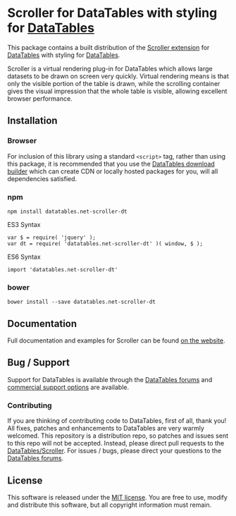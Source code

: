 # Scroller for DataTables with styling for [DataTables](https://datatables.net/)

This package contains a built distribution of the [Scroller extension](https://datatables.net/extensions/Scroller) for [DataTables](https://datatables.net/) with styling for [DataTables](https://datatables.net/).

Scroller is a virtual rendering plug-in for DataTables which allows large datasets to be drawn on screen very quickly. Virtual rendering means is that only the visible portion of the table is drawn, while the scrolling container gives the visual impression that the whole table is visible, allowing excellent browser performance.


## Installation

### Browser

For inclusion of this library using a standard `<script>` tag, rather than using this package, it is recommended that you use the [DataTables download builder](//datatables.net/download) which can create CDN or locally hosted packages for you, will all dependencies satisfied.

### npm

```
npm install datatables.net-scroller-dt
```

ES3 Syntax
```
var $ = require( 'jquery' );
var dt = require( 'datatables.net-scroller-dt' )( window, $ );
```

ES6 Syntax
```
import 'datatables.net-scroller-dt'
```

### bower

```
bower install --save datatables.net-scroller-dt
```



## Documentation

Full documentation and examples for Scroller can be found [on the website](https://datatables.net/extensions/scroller).


## Bug / Support

Support for DataTables is available through the [DataTables forums](//datatables.net/forums) and [commercial support options](//datatables.net/support) are available.


### Contributing

If you are thinking of contributing code to DataTables, first of all, thank you! All fixes, patches and enhancements to DataTables are very warmly welcomed. This repository is a distribution repo, so patches and issues sent to this repo will not be accepted. Instead, please direct pull requests to the [DataTables/Scroller](http://github.com/DataTables/Scroller). For issues / bugs, please direct your questions to the [DataTables forums](//datatables.net/forums).


## License

This software is released under the [MIT license](//datatables.net/license). You are free to use, modify and distribute this software, but all copyright information must remain.

